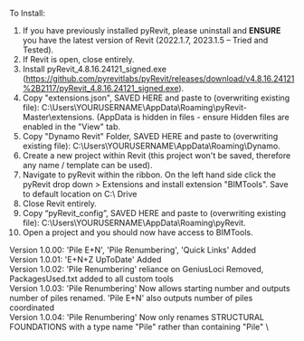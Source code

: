 To Install:

1.	If you have previously installed pyRevit, please uninstall and **ENSURE** you have the latest version of Revit (2022.1.7, 2023.1.5 – Tried and Tested).
2.	If Revit is open, close entirely.
3.	Install pyRevit_4.8.16.24121_signed.exe (https://github.com/pyrevitlabs/pyRevit/releases/download/v4.8.16.24121%2B2117/pyRevit_4.8.16.24121_signed.exe).
4.	Copy "extensions.json", SAVED HERE and paste to (overwriting existing file): C:\Users\YOURUSERNAME\AppData\Roaming\pyRevit-Master\extensions. (AppData is hidden in files - ensure Hidden files are enabled in the "View" tab.
5.	Copy "Dynamo Revit" Folder, SAVED HERE and paste to (overwriting existing file): C:\Users\YOURUSERNAME\AppData\Roaming\Dynamo.
6.	Create a new project within Revit (this project won't be saved, therefore any name / template can be used).
7.	Navigate to pyRevit within the ribbon. On the left hand side click the pyRevit drop down > Extensions and install extension "BIMTools". Save to default location on C:\ Drive
8.	Close Revit entirely.
9.	Copy “pyRevit_config”, SAVED HERE and paste to (overwriting existing file): C:\Users\YOURUSERNAME\AppData\Roaming\pyRevit.
10.	Open a project and you should now have access to BIMTools.


Version 1.0.00: 'Pile E+N', 'Pile Renumbering', 'Quick Links' Added \
Version 1.0.01: 'E+N+Z UpToDate' Added \
Version 1.0.02: 'Pile Renumbering' reliance on GeniusLoci Removed, PackagesUsed.txt added to all custom tools \
Version 1.0.03: 'Pile Renumbering' Now allows starting number and outputs number of piles renamed. 'Pile E+N' also outputs number of piles coordinated \
Version 1.0.04: 'Pile Renumbering' Now only renames STRUCTURAL FOUNDATIONS with a type name "Pile" rather than containing "Pile" \
